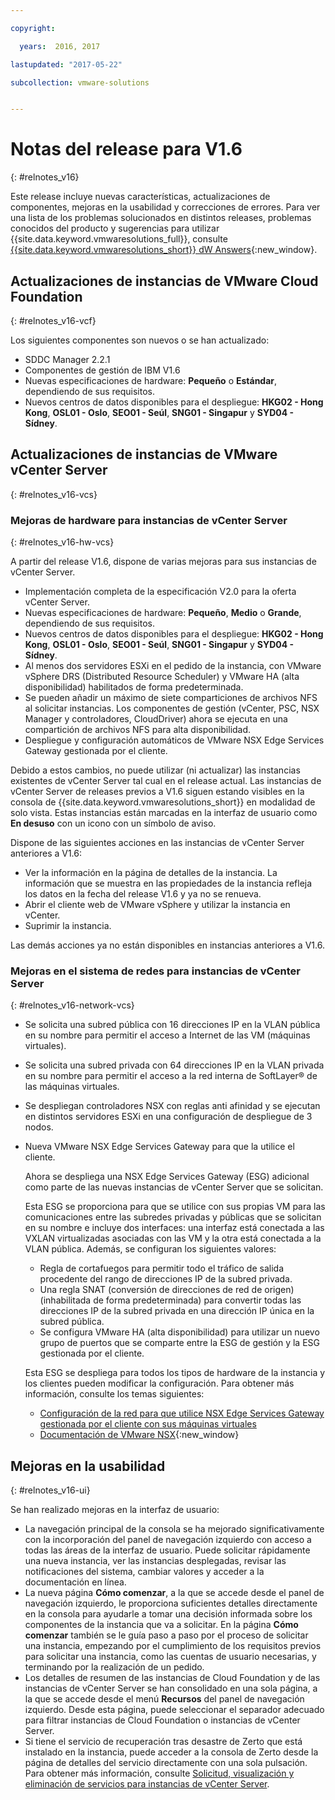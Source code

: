 ```yaml
---

copyright:

  years:  2016, 2017

lastupdated: "2017-05-22"

subcollection: vmware-solutions


---
```


# Notas del release para V1.6
{: #relnotes_v16}

Este release incluye nuevas características, actualizaciones de componentes, mejoras en la usabilidad y correcciones de errores. Para ver una lista de los problemas solucionados en distintos releases, problemas conocidos del producto y sugerencias para utilizar {{site.data.keyword.vmwaresolutions_full}}, consulte [{{site.data.keyword.vmwaresolutions_short}} dW Answers](https://developer.ibm.com/answers/topics/cloudvmw/){:new_window}.

## Actualizaciones de instancias de VMware Cloud Foundation
{: #relnotes_v16-vcf}

Los siguientes componentes son nuevos o se han actualizado:

*  SDDC Manager 2.2.1
*  Componentes de gestión de IBM V1.6
*  Nuevas especificaciones de hardware: **Pequeño** o **Estándar**, dependiendo de sus requisitos.
*  Nuevos centros de datos disponibles para el despliegue: **HKG02 - Hong Kong**, **OSL01 - Oslo**, **SEO01 - Seúl**, **SNG01 - Singapur** y **SYD04 - Sídney**.

## Actualizaciones de instancias de VMware vCenter Server
{: #relnotes_v16-vcs}

### Mejoras de hardware para instancias de vCenter Server
{: #relnotes_v16-hw-vcs}

A partir del release V1.6, dispone de varias mejoras para sus instancias de vCenter Server.

*  Implementación completa de la especificación V2.0 para la oferta vCenter Server.
*  Nuevas especificaciones de hardware: **Pequeño**, **Medio** o **Grande**, dependiendo de sus requisitos.
*  Nuevos centros de datos disponibles para el despliegue: **HKG02 - Hong Kong**, **OSL01 - Oslo**, **SEO01 - Seúl**, **SNG01 - Singapur** y **SYD04 - Sídney**.
*  Al menos dos servidores ESXi en el pedido de la instancia, con VMware vSphere DRS (Distributed Resource Scheduler) y VMware HA (alta disponibilidad) habilitados de forma predeterminada.
*  Se pueden añadir un máximo de siete comparticiones de archivos NFS al solicitar instancias. Los componentes de gestión (vCenter, PSC, NSX Manager y controladores, CloudDriver) ahora se ejecuta en una compartición de archivos NFS para alta disponibilidad.
*  Despliegue y configuración automáticos de VMware NSX Edge Services Gateway gestionada por el cliente.

Debido a estos cambios, no puede utilizar (ni actualizar) las instancias existentes de vCenter Server tal cual en el release actual. Las instancias de vCenter Server de releases previos a V1.6 siguen estando visibles en la consola de {{site.data.keyword.vmwaresolutions_short}} en modalidad de solo vista. Estas instancias están marcadas en la interfaz de usuario como **En desuso** con un icono con un símbolo de aviso.

Dispone de las siguientes acciones en las instancias de vCenter Server anteriores a V1.6:

*  Ver la información en la página de detalles de la instancia. La información que se muestra en las propiedades de la instancia refleja los datos en la fecha del release V1.6 y ya no se renueva.
*  Abrir el cliente web de VMware vSphere y utilizar la instancia en vCenter.
*  Suprimir la instancia.

Las demás acciones ya no están disponibles en instancias anteriores a V1.6.

### Mejoras en el sistema de redes para instancias de vCenter Server
{: #relnotes_v16-network-vcs}

*  Se solicita una subred pública con 16 direcciones IP en la VLAN pública en su nombre para permitir el acceso a Internet de las VM (máquinas virtuales).
*  Se solicita una subred privada con 64 direcciones IP en la VLAN privada en su nombre para permitir el acceso a la red interna de SoftLayer® de las máquinas virtuales.
*  Se despliegan controladores NSX con reglas anti afinidad y se ejecutan en distintos servidores ESXi en una configuración de despliegue de 3 nodos.
*  Nueva VMware NSX Edge Services Gateway para que la utilice el cliente.

   Ahora se despliega una NSX Edge Services Gateway (ESG) adicional como parte de las nuevas instancias de vCenter Server que se solicitan.

   Esta ESG se proporciona para que se utilice con sus propias VM para las comunicaciones entre las subredes privadas y públicas que se solicitan en su nombre e incluye dos interfaces: una interfaz está conectada a las VXLAN virtualizadas asociadas con las VM y la otra está conectada a la VLAN pública. Además, se configuran los siguientes valores:
   *  Regla de cortafuegos para permitir todo el tráfico de salida procedente del rango de direcciones IP de la subred privada.
   *  Una regla SNAT (conversión de direcciones de red de origen) (inhabilitada de forma predeterminada) para convertir todas las direcciones IP de la subred privada en una dirección IP única en la subred pública.
   * Se configura VMware HA (alta disponibilidad) para utilizar un nuevo grupo de puertos que se comparte entre la ESG de gestión y la ESG gestionada por el cliente.

   Esta ESG se despliega para todos los tipos de hardware de la instancia y los clientes pueden modificar la configuración. Para obtener más información, consulte los temas siguientes:
   *  [Configuración de la red para que utilice NSX Edge Services Gateway gestionada por el cliente con sus máquinas virtuales](/docs/services/vmwaresolutions/vcenter?topic=vmware-solutions-vc_esg_config)
   *  [Documentación de VMware NSX](https://pubs.vmware.com/NSX-6/index.jsp?topic=%2Fcom.vmware.nsx.admin.doc%2FGUID-3F96DECE-33FB-43EE-88D7-124A730830A4.html){:new_window}

## Mejoras en la usabilidad
{: #relnotes_v16-ui}

Se han realizado mejoras en la interfaz de usuario:

*  La navegación principal de la consola se ha mejorado significativamente con la incorporación del panel de navegación izquierdo con acceso a todas las áreas de la interfaz de usuario. Puede solicitar rápidamente una nueva instancia, ver las instancias desplegadas, revisar las notificaciones del sistema, cambiar valores y acceder a la documentación en línea.
*  La nueva página **Cómo comenzar**, a la que se accede desde el panel de navegación izquierdo, le proporciona suficientes detalles directamente en la consola para ayudarle a tomar una decisión informada sobre los componentes de la instancia que va a solicitar. En la página **Cómo comenzar** también se le guía paso a paso por el proceso de solicitar una instancia, empezando por el cumplimiento de los requisitos previos para solicitar una instancia, como las cuentas de usuario necesarias, y terminando por la realización de un pedido.
*  Los detalles de resumen de las instancias de Cloud Foundation y de las instancias de vCenter Server se han consolidado en una sola página, a la que se accede desde el menú **Recursos** del panel de navegación izquierdo. Desde esta página, puede seleccionar el separador adecuado para filtrar instancias de Cloud Foundation o instancias de vCenter Server.
* Si tiene el servicio de recuperación tras desastre de Zerto que está instalado en la instancia, puede acceder a la consola de Zerto desde la página de detalles del servicio directamente con una sola pulsación. Para obtener más información, consulte [Solicitud, visualización y eliminación de servicios para instancias de vCenter Server](/docs/services/vmwaresolutions/vcenter?topic=vmware-solutions-vc_addingremovingservices).
